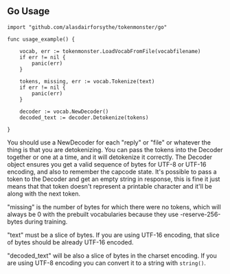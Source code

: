 ## Go Usage

```
import "github.com/alasdairforsythe/tokenmonster/go"

func usage_example() {

	vocab, err := tokenmonster.LoadVocabFromFile(vocabfilename)
	if err != nil {
		panic(err)
	}

	tokens, missing, err := vocab.Tokenize(text)
	if err != nil {
		panic(err)
	}
	
	decoder := vocab.NewDecoder()
	decoded_text := decoder.Detokenize(tokens)
	
}

```

You should use a NewDecoder for each "reply" or "file" or whatever the thing is that you are detokenizing. You can pass the tokens into the Decoder together or one at a time, and it will detokenize it correctly. The Decoder object ensures you get a valid sequence of bytes for UTF-8 or UTF-16 encoding, and also to remember the capcode state. It's possible to pass a token to the Decoder and get an empty string in response, this is fine it just means that that token doesn't represent a printable character and it'll be along with the next token.

"missing" is the number of bytes for which there were no tokens, which will always be 0 with the prebuilt vocabularies because they use -reserve-256-bytes during training.

"text" must be a slice of bytes. If you are using UTF-16 encoding, that slice of bytes should be already UTF-16 encoded.

"decoded_text" will be also a slice of bytes in the charset encoding. If you are using UTF-8 encoding you can convert it to a string with `string()`.